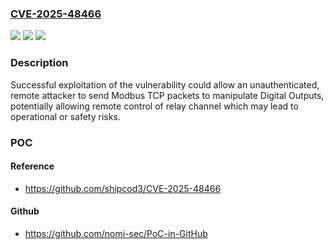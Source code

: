 ### [CVE-2025-48466](https://cve.mitre.org/cgi-bin/cvename.cgi?name=CVE-2025-48466)
![](https://img.shields.io/static/v1?label=Product&message=Advantech%20Wireless%20Sensing%20and%20Equipment%20(WISE)&color=blue)
![](https://img.shields.io/static/v1?label=Version&message=A2.01%20B00%20&color=brightgreen)
![](https://img.shields.io/static/v1?label=Vulnerability&message=n%2Fa&color=blue)

### Description

Successful exploitation of the vulnerability could allow an unauthenticated, remote attacker to send Modbus TCP packets to manipulate Digital Outputs, potentially allowing remote control of relay channel which may lead to operational or safety risks.

### POC

#### Reference
- https://github.com/shipcod3/CVE-2025-48466

#### Github
- https://github.com/nomi-sec/PoC-in-GitHub

